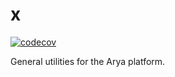 # x

[![codecov](https://codecov.io/gh/arya-analytics/arya/branch/main/graph/badge.svg?token=6xqpN1pFt8&flag=x)](https://codecov.io/gh/arya-analytics/arya)

General utilities for the Arya platform.